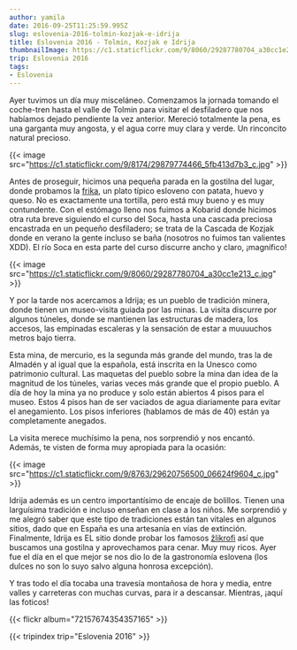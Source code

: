 ```yaml
---
author: yamila
date: 2016-09-25T11:25:59.995Z
slug: eslovenia-2016-tolmin-kozjak-e-idrija
title: Eslovenia 2016 - Tolmin, Kozjak e Idrija
thumbnailImage: https://c1.staticflickr.com/9/8060/29287780704_a30cc1e213_c.jpg
trip: Eslovenia 2016
tags:
- Eslovenia
---
```


Ayer tuvimos un día muy misceláneo. Comenzamos la jornada  tomando el coche-tren hasta el valle de Tolmin para visitar el desfiladero que nos habíamos dejado pendiente la vez anterior. Mereció totalmente la pena, es una garganta muy angosta, y el agua corre muy clara y verde. Un rinconcito natural precioso.

{{< image src="https://c1.staticflickr.com/9/8174/29879774466_5fb413d7b3_c.jpg" >}}

Antes de proseguir, hicimos una pequeña parada en la gostilna del lugar, donde probamos la <a href="https://www.google.si/search?q=frika&client=ms-android-oneplus&prmd=imvn&source=lnms&tbm=isch&sa=X&ved=0ahUKEwiUwuOosKrPAhUIxxQKHUT2APsQ_AUIBygB&biw=360&bih=560" target="_new">frika</a>, un plato típico esloveno con patata, huevo y queso. No es exactamente una tortilla, pero está muy bueno y es muy contundente. Con el estómago lleno nos fuimos a Kobarid donde hicimos otra ruta breve siguiendo el curso del Soca, hasta una cascada preciosa encastrada en un pequeño desfiladero; se trata de la Cascada de Kozjak donde en verano la gente incluso se baña (nosotros no fuimos tan valientes XDD). El río Soca en esta parte del curso discurre ancho y claro, ¡magnífico!

{{< image src="https://c1.staticflickr.com/9/8060/29287780704_a30cc1e213_c.jpg" >}}

Y por la tarde nos acercamos a Idrija; es un pueblo de tradición minera, donde tienen un museo-visita guiada por las minas. La visita discurre por algunos túneles, donde se mantienen las estructuras de madera, los accesos, las empinadas escaleras y la sensación de estar a muuuuchos metros bajo tierra.

Esta mina, de mercurio, es la segunda más grande del mundo, tras la de Almadén y al igual que la española, está inscrita en la Unesco como patrimonio cultural. Las maquetas del pueblo sobre la mina dan idea de la magnitud de los túneles, varias veces más grande que el propio pueblo. A día de hoy la mina ya no produce y solo están abiertos 4 pisos para el museo. Estos 4 pisos han de ser vaciados de agua diariamente para evitar el anegamiento. Los pisos inferiores (hablamos de más de 40) están ya completamente anegados.

La visita merece muchísimo la pena, nos sorprendió y nos encantó. Además, te visten de forma muy apropiada para la ocasión:

{{< image src="https://c1.staticflickr.com/9/8763/29620756500_06624f9604_c.jpg" >}}

Idrija además es un centro importantísimo de encaje de bolillos. Tienen una larguísima tradición e incluso enseñan en clase a los niños. Me sorprendió y me alegró saber que este tipo de tradiciones están tan vitales en algunos sitios, dado que en España es una artesanía en vías de extinción. Finalmente, Idrija es EL sitio donde probar los famosos <a href="https://www.google.si/search?q=žlikrofi&client=ms-android-oneplus&prmd=ivn&source=lnms&tbm=isch&sa=X&ved=0ahUKEwjy7u-7sqrPAhWHchQKHdx1CREQ_AUIBygB&biw=360&bih=560" target="_new">žlikrofi</a> así que buscamos una gostilna y aprovechamos para cenar. Muy muy ricos. Ayer fue el día en el que mejor se nos dio lo de la gastronomía eslovena (los dulces no son lo suyo salvo alguna honrosa excepción).

Y tras todo el día tocaba una travesía montañosa de hora  y media, entre valles y carreteras con muchas curvas, para ir a descansar. Mientras, ¡aquí las foticos!

{{< flickr album="72157674354357165" >}}

{{< tripindex trip="Eslovenia 2016" >}}
